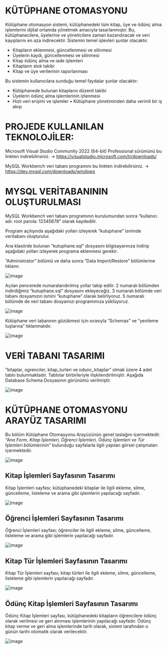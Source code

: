# KÜTÜPHANE OTOMASYONU

Kütüphane otomasyon sistemi, kütüphanedeki tüm kitap, üye ve ödünç alma işlemlerini dijital ortamda yönetmek amacıyla tasarlanmıştır. Bu, kütüphanecilere, üyelerine ve yöneticilere zaman kazandıracak ve veri kayıplarını en aza indirecektir. Sistemin temel işlevleri şunlar olacaktır.

*	Kitapların eklenmesi, güncellenmesi ve silinmesi
*	Üyelerin kaydı, güncellenmesi ve silinmesi
*	Kitap ödünç alma ve iade işlemleri
*	Kitapların stok takibi
*	Kitap ve üye verilerinin raporlanması

Bu sistemin kullanıcılara sunduğu temel faydalar şunlar olacaktır:
*	Kütüphanede bulunan kitapların düzenli takibi
*	Üyelerin ödünç alma işlemlerinin izlenmesi
*	Hızlı veri erişimi ve işlemler
•	Kütüphane yönetiminden daha verimli bir iş akışı

# PROJEDE KULLANILAN TEKNOLOJİLER: 

Microsoft Visual Studio Community 2022 (64-bit) Professional sürümünü bu linkten indirebilirsiniz. 
-> https://visualstudio.microsoft.com/tr/downloads/

MySQL Workbench veri tabanı programını bu linkten indirebilirsiniz.
-> https://dev.mysql.com/downloads/windows    


# MYSQL VERİTABANININ OLUŞTURULMASI

MySQL Workbench veri tabanı programının kurulumundan sonra “kullanıcı adı: root parola: 12345678” olarak kaydedilir. 

Program açılışında aşağıdaki yolları izleyerek “kutuphane” isminde veritabanı oluşturulur.

Ana klasörde bulunan “kutuphane.sql” dosyasını bilgisayarınıza indirip aşağıdaki yolları izleyerek programa eklenmesi gerekir.

“Administrator” bölümü ve daha sonra “Data Import/Restore” bölümlerine tıklanır.

![image](https://github.com/user-attachments/assets/b82e460d-79b3-4397-a401-9237cdb1cbdf)

Açılan pencerede numaralandırılmış yollar takip edilir. 2 numaralı bölümden indirdiğimiz “kutuphane.sql” dosyasını ekleyeceğiz. 3 numaralı bölümde veri tabanı dosyamızın ismini “kutuphane” olarak belirliyoruz. 5 numaralı bölümde de veri tabanı dosyamızı programımıza yüklüyoruz.

![image](https://github.com/user-attachments/assets/9e187ef0-8ee9-4515-aabc-5073f13ef409)

Kütüphane veri tabanının gözükmesi için sırasıyla “Schemas” ve “yenileme tuşlarına” tıklanmalıdır. 

![image](https://github.com/user-attachments/assets/59b6407e-c868-4b64-a7a2-946dddee3b98)


# VERİ TABANI TASARIMI

“kitaplar, ogrenciler, kitap_turleri ve odunc_kitaplar” olmak üzere 4 adet tablo bulunmaktadır. Tablolar birbirleriyle ilişkilendirilmiştir. Aşağıda Database Schema Dosyasının görünümü verilmiştir.

![image](https://github.com/user-attachments/assets/5461486c-62e2-4309-a97a-be14750d4e30)


# KÜTÜPHANE OTOMASYONU ARAYÜZ TASARIMI 

Bu bölüm Kütüphane Otomasyonu Arayüzünün genel taslağını içermektedir. _“Ana Form, Kitap İşlemleri, Öğrenci İşlemleri, Ödünç İşlemleri ve Tür İşlemleri bölümlerinin”_ bulunduğu sayfalarla ilgili yapılan görsel çalışmaları içermektedir.

![image](https://github.com/user-attachments/assets/7afe22a7-0ca5-47c7-b838-745bce9d9c14)


## Kitap İşlemleri Sayfasının Tasarımı

Kitap İşlemleri sayfası; kütüphanedeki kitaplar ile ilgili ekleme, silme, güncelleme, listeleme ve arama gibi işlemlerin yapılacağı sayfadır.

![image](https://github.com/user-attachments/assets/6c5ce610-ba06-4b30-bcd4-848f8e9cf24c)


## Öğrenci İşlemleri Sayfasının Tasarımı

Öğrenci İşlemleri sayfası; öğrenciler ile ilgili ekleme, silme, güncelleme, listeleme ve arama gibi işlemlerin yapılacağı sayfadır. 

![image](https://github.com/user-attachments/assets/29b1b3f3-37b5-465e-a29f-437590e0cf03)


## Kitap Tür İşlemleri Sayfasının Tasarımı

Kitap Tür İşlemleri sayfası; kitap türleri ile ilgili ekleme, silme, güncelleme, listeleme gibi işlemlerin yapılacağı sayfadır. 

![image](https://github.com/user-attachments/assets/5188d3f5-327d-4d28-94fa-d2cad81621a8)


## Ödünç Kitap İşlemleri Sayfasının Tasarımı

Ödünç Kitap İşlemleri sayfası, kütüphanedeki kitapların öğrencilere ödünç olarak verilmesi ve geri alınması işlemlerinin yapılacağı sayfadır. Ödünç kitap verme ve geri alma işlemlerinde tarih olarak, sistem tarafından o günün tarihi otomatik olarak verilecektir.

![image](https://github.com/user-attachments/assets/a0de4aac-1ec5-4527-9e27-3f83ab00a5e8)
























